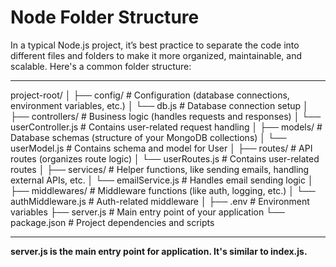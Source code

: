 <h1>Node Folder Structure</h1>

In a typical Node.js project, it’s best practice to separate the code into different files and folders to make it more organized, maintainable, and scalable. Here's a common folder structure:

<hr>
project-root/
│
├── config/               # Configuration (database connections, environment variables, etc.)
│   └── db.js             # Database connection setup
│
├── controllers/          # Business logic (handles requests and responses)
│   └── userController.js # Contains user-related request handling
│
├── models/               # Database schemas (structure of your MongoDB collections)
│   └── userModel.js      # Contains schema and model for User
│
├── routes/               # API routes (organizes route logic)
│   └── userRoutes.js     # Contains user-related routes
│
├── services/             # Helper functions, like sending emails, handling external APIs, etc.
│   └── emailService.js   # Handles email sending logic
│
├── middlewares/          # Middleware functions (like auth, logging, etc.)
│   └── authMiddleware.js # Auth-related middleware
│
├── .env                  # Environment variables
├── server.js             # Main entry point of your application
└── package.json          # Project dependencies and scripts


<hr>

<b>server.js is the main entry point for application. It's similar to index.js.</b>